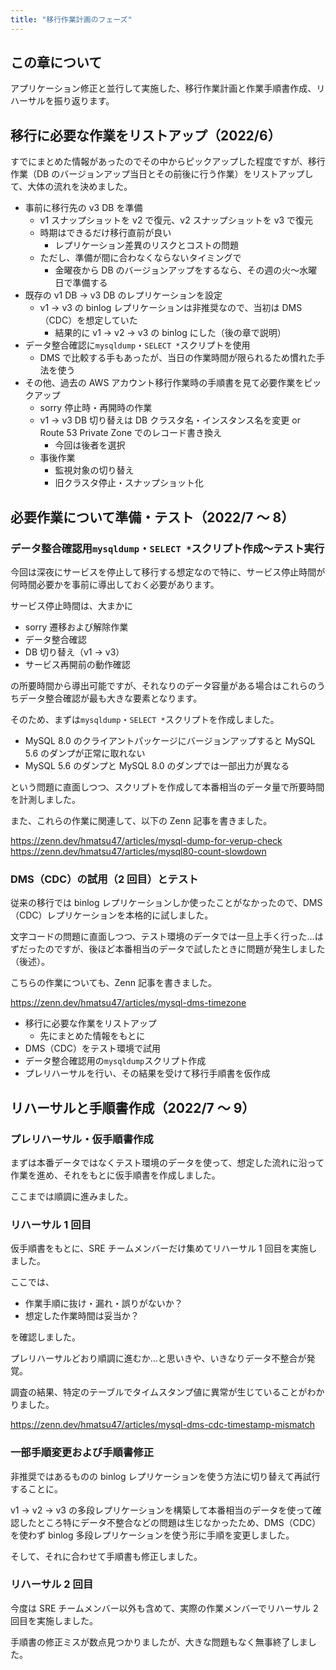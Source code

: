 ```yaml
---
title: "移行作業計画のフェーズ"
---
```


## この章について

アプリケーション修正と並行して実施した、移行作業計画と作業手順書作成、リハーサルを振り返ります。

## 移行に必要な作業をリストアップ（2022/6）

すでにまとめた情報があったのでその中からピックアップした程度ですが、移行作業（DB のバージョンアップ当日とその前後に行う作業）をリストアップして、大体の流れを決めました。

- 事前に移行先の v3 DB を準備
  - v1 スナップショットを v2 で復元、v2 スナップショットを v3 で復元
  - 時期はできるだけ移行直前が良い
    - レプリケーション差異のリスクとコストの問題
  - ただし、準備が間に合わなくならないタイミングで
    - 金曜夜から DB のバージョンアップをするなら、その週の火〜水曜日で準備する
- 既存の v1 DB → v3 DB のレプリケーションを設定
  - v1 → v3 の binlog レプリケーションは非推奨なので、当初は DMS（CDC）を想定していた
    - 結果的に v1 → v2 → v3 の binlog にした（後の章で説明）
- データ整合確認に`mysqldump`・`SELECT *`スクリプトを使用
  - DMS で比較する手もあったが、当日の作業時間が限られるため慣れた手法を使う
- その他、過去の AWS アカウント移行作業時の手順書を見て必要作業をピックアップ
  - sorry 停止時・再開時の作業
  - v1 → v3 DB 切り替えは DB クラスタ名・インスタンス名を変更 or Route 53 Private Zone でのレコード書き換え
    - 今回は後者を選択
  - 事後作業
    - 監視対象の切り替え
    - 旧クラスタ停止・スナップショット化

## 必要作業について準備・テスト（2022/7 〜 8）

### データ整合確認用`mysqldump`・`SELECT *`スクリプト作成〜テスト実行

今回は深夜にサービスを停止して移行する想定なので特に、サービス停止時間が何時間必要かを事前に導出しておく必要があります。

サービス停止時間は、大まかに

- sorry 遷移および解除作業
- データ整合確認
- DB 切り替え（v1 → v3）
- サービス再開前の動作確認

の所要時間から導出可能ですが、それなりのデータ容量がある場合はこれらのうちデータ整合確認が最も大きな要素となります。

そのため、まずは`mysqldump`・`SELECT *`スクリプトを作成しました。

- MySQL 8.0 のクライアントパッケージにバージョンアップすると MySQL 5.6 のダンプが正常に取れない
- MySQL 5.6 のダンプと MySQL 8.0 のダンプでは一部出力が異なる

という問題に直面しつつ、スクリプトを作成して本番相当のデータ量で所要時間を計測しました。

また、これらの作業に関連して、以下の Zenn 記事を書きました。

https://zenn.dev/hmatsu47/articles/mysql-dump-for-verup-check
https://zenn.dev/hmatsu47/articles/mysql80-count-slowdown

### DMS（CDC）の試用（2 回目）とテスト

従来の移行では binlog レプリケーションしか使ったことがなかったので、DMS（CDC）レプリケーションを本格的に試しました。

文字コードの問題に直面しつつ、テスト環境のデータでは一旦上手く行った…はずだったのですが、後ほど本番相当のデータで試したときに問題が発生しました（後述）。

こちらの作業についても、Zenn 記事を書きました。

https://zenn.dev/hmatsu47/articles/mysql-dms-timezone

- 移行に必要な作業をリストアップ
  - 先にまとめた情報をもとに
- DMS（CDC）をテスト環境で試用
- データ整合確認用の`mysqldump`スクリプト作成
- プレリハーサルを行い、その結果を受けて移行手順書を仮作成

## リハーサルと手順書作成（2022/7 〜 9）

### プレリハーサル・仮手順書作成

まずは本番データではなくテスト環境のデータを使って、想定した流れに沿って作業を進め、それをもとに仮手順書を作成しました。

ここまでは順調に進みました。

### リハーサル 1 回目

仮手順書をもとに、SRE チームメンバーだけ集めてリハーサル 1 回目を実施しました。

ここでは、

- 作業手順に抜け・漏れ・誤りがないか？
- 想定した作業時間は妥当か？

を確認しました。

プレリハーサルどおり順調に進むか…と思いきや、いきなりデータ不整合が発覚。

調査の結果、特定のテーブルでタイムスタンプ値に異常が生じていることがわかりました。

https://zenn.dev/hmatsu47/articles/mysql-dms-cdc-timestamp-mismatch

### 一部手順変更および手順書修正

非推奨ではあるものの binlog レプリケーションを使う方法に切り替えて再試行することに。

v1 → v2 → v3 の多段レプリケーションを構築して本番相当のデータを使って確認したところ特にデータ不整合などの問題は生じなかったため、DMS（CDC）を使わず binlog 多段レプリケーションを使う形に手順を変更しました。

そして、それに合わせて手順書も修正しました。

### リハーサル 2 回目

今度は SRE チームメンバー以外も含めて、実際の作業メンバーでリハーサル 2 回目を実施しました。

手順書の修正ミスが数点見つかりましたが、大きな問題もなく無事終了しました。
